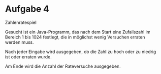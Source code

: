 # Aufgabe 4
Zahlenratespiel

Gesucht ist ein Java-Programm, das nach dem Start eine Zufallszahl im Bereich 1 bis 1024 festlegt, die in möglichst wenig Versuchen erraten werden muss.

Nach jeder Eingabe wird ausgegeben, ob die Zahl zu hoch oder zu niedrig ist oder erraten wurde.

Am Ende wird die Anzahl der Rateversuche ausgegeben.

